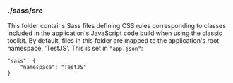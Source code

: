 ### ./sass/src

This folder contains Sass files defining CSS rules corresponding to classes
included in the application's JavaScript code build when using the classic toolkit.
By default, files in this folder are mapped to the application's root namespace, 'TestJS'.
This is set in `"app.json"`:

    "sass": {
        "namespace": "TestJS"
    }